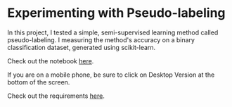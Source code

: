 # Experimenting with Pseudo-labeling

In this project, I tested a simple, semi-supervised learning method called pseudo-labeling. I measuring the method's accuracy on a binary classification dataset, generated using scikit-learn.

Check out the notebook [here](https://github.com/mwtichen/Pseudo-labeling/blob/master/Experiments%20with%20Pseudo-labeling.ipynb).

If you are on a mobile phone, be sure to click on Desktop Version at the bottom of the screen.

Check out the requirements [here](https://github.com/mwtichen/Pseudo-labeling/blob/master/requirements.txt).
